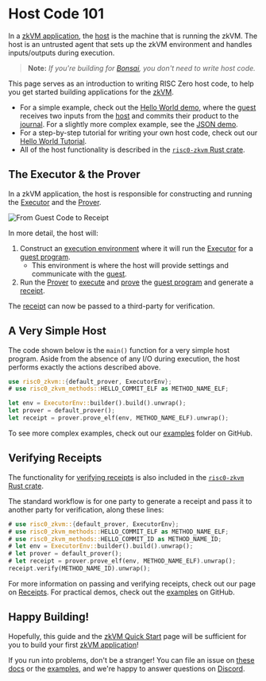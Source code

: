 # Host Code 101

In a [zkVM application], the [host] is the machine that is running the zkVM.
The host is an untrusted agent that sets up the zkVM environment and handles inputs/outputs during execution.

> **Note:** _If you're building for [Bonsai], you don't need to write host code._

This page serves as an introduction to writing RISC Zero host code, to help you get started building applications for the [zkVM].

- For a simple example, check out the [Hello World demo], where the [guest] receives two inputs from the [host] and commits their product to the [journal]. For a slightly more complex example, see the [JSON demo].
- For a step-by-step tutorial for writing your own host code, check out our [Hello World Tutorial].
- All of the host functionality is described in the [`risc0-zkvm` Rust crate].

## The Executor & the Prover

In a zkVM application, the host is responsible for constructing and running the [Executor] and the [Prover].

![From Guest Code to Receipt](/diagrams/from-rust-to-receipt.png)

In more detail, the host will:

1. Construct an [execution environment] where it will run the [Executor] for a [guest program].
   - This environment is where the host will provide settings and communicate with the [guest].
2. Run the [Prover] to [execute] and [prove] the [guest program] and generate a [receipt].

The [receipt] can now be passed to a third-party for verification.

## A Very Simple Host

The code shown below is the `main()` function for a very simple host program.
Aside from the absence of any I/O during execution, the host performs exactly the actions described above.

```rust
use risc0_zkvm::{default_prover, ExecutorEnv};
# use risc0_zkvm_methods::HELLO_COMMIT_ELF as METHOD_NAME_ELF;

let env = ExecutorEnv::builder().build().unwrap();
let prover = default_prover();
let receipt = prover.prove_elf(env, METHOD_NAME_ELF).unwrap();
```

To see more complex examples, check out our [examples] folder on GitHub.

## Verifying Receipts

The functionality for [verifying receipts] is also included in the [`risc0-zkvm` Rust crate].

The standard workflow is for one party to generate a receipt and pass it to another party for verification, along these lines:

```rust
# use risc0_zkvm::{default_prover, ExecutorEnv};
# use risc0_zkvm_methods::HELLO_COMMIT_ELF as METHOD_NAME_ELF;
# use risc0_zkvm_methods::HELLO_COMMIT_ID as METHOD_NAME_ID;
# let env = ExecutorEnv::builder().build().unwrap();
# let prover = default_prover();
# let receipt = prover.prove_elf(env, METHOD_NAME_ELF).unwrap();
receipt.verify(METHOD_NAME_ID).unwrap();
```

For more information on passing and verifying receipts, check out our page on [Receipts].
For practical demos, check out the [examples] on GitHub.

## Happy Building!

Hopefully, this guide and the [zkVM Quick Start] page will be sufficient for you to build your first [zkVM application]!

If you run into problems, don't be a stranger!
You can file an issue on [these docs] or the [examples], and we're happy to answer questions on [Discord].

[Bonsai]: ../../bonsai/
[Discord]: https://discord.gg/risczero
[examples]: https://github.com/risc0/risc0/tree/v0.18.0/examples/
[execute]: ../key-terminology.md#execute
[execution environment]: https://docs.rs/risc0-zkvm/latest/risc0_zkvm/struct.ExecutorEnv.html
[executor]: ../key-terminology.md#executor
[guest]: ../key-terminology.md#guest
[`guest` module]: https://docs.rs/risc0-zkvm/0.16/risc0_zkvm/guest/index.html
[guest program]: ../key-terminology.md#guest-program
[Hello World demo]: https://github.com/risc0/risc0/tree/v0.18.0/examples/hello-world
[Hello World Tutorial]: https://github.com/risc0/risc0/blob/v0.18.0/examples/hello-world/tutorial.md
[host]: ../key-terminology.md#host
[journal]: ../key-terminology.md#journal
[JSON demo]: https://github.com/risc0/risc0/blob/main/examples/json/src/main.rs
[method]: ../key-terminology.md#method
[prove]: ../key-terminology.md#prove
[Prover]: ../key-terminology.md#prover
[proves]: ../key-terminology.md#validity-proof
[receipt]: ../key-terminology.md#receipt
[Receipts]: receipts.md
[`risc0-zkvm` Rust crate]: https://docs.rs/risc0-zkvm/0.16/risc0_zkvm/index.html
[these docs]: https://github.com/risc0/website
[verifies]: ../key-terminology.md#verify
[verifying receipts]: https://docs.rs/risc0-zkvm/0.18.0/risc0_zkvm/struct.Receipt.html#method.verify
[zkVM Quick Start]: ../quickstart.md
[zkVM Overview]: ../zkvm_overview.md
[zkVM Application]: ../
[zkVM]: ../
